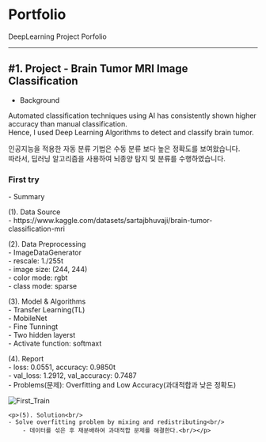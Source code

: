 # Portfolio
DeepLearning Project Porfolio

***
<h2>#1. Project - Brain Tumor MRI Image Classification</h2> 

- Background
<p>Automated classification techniques using AI has consistently shown higher accuracy than manual classification.<br/>
  Hence, I used Deep Learning Algorithms to detect and classify brain tumor.</p>
<p>인공지능을 적용한 자동 분류 기법은 수동 분류 보다 높은 정확도를 보여왔습니다.<br/>
  따라서, 딥러닝 알고리즘을 사용하여 뇌종양 탐지 및 분류를 수행하였습니다.<p>

<h3>First try</h3>
- Summary
	<p>(1). Data Source<br/>
		- https://www.kaggle.com/datasets/sartajbhuvaji/brain-tumor-classification-mri</p>
	<p>(2). Data Preprocessing<br/>
		- ImageDataGenerator<br/>
      		- rescale: 1./255t<br/>
      		- image size: (244, 244)<br/>
      		- color mode: rgbt<br/>
	  	- class mode: sparse<br/></p>
	<p>(3). Model & Algorithms<br/>
	  	- Transfer Learning(TL)<br/>
      	  	        - MobileNet<br/>
	  	- Fine Tunningt<br/>
		 	- Two hidden layerst<br/>
      		        - Activate function: softmaxt<br/></p>
	<p>(4). Report<br/>
    	- loss: 0.0551, accuracy: 0.9850t<br/>
	- val_loss: 1.2912, val_accuracy: 0.7487<br/>
	- Problems(문제): Overfitting and Low Accuracy(과대적합과 낮은 정확도)<br/></p>
 
![First_Train](https://github.com/kkyukkyu99/Portfolio/blob/main/First_Train.png)

 	<p>(5). Solution<br/>
	- Solve overfitting problem by mixing and redistributing<br/>
        - 데이터를 섞은 후 재분배하여 과대적합 문제를 해결한다.<br/></p>
